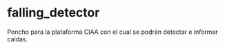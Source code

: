 # falling_detector
Poncho para la plataforma CIAA con el cual se podrán detectar e informar caídas.
